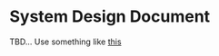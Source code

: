 # System Design Document
TBD... Use something like [this](https://doit.maryland.gov/SDLC/Documents/sys_design_doc.doc)
